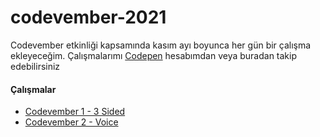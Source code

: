 # codevember-2021

Codevember etkinliği kapsamında kasım ayı boyunca her gün bir çalışma ekleyeceğim. Çalışmalarımı [Codepen](https://codepen.io/collection/BNKjgN) hesabımdan veya buradan takip edebilirsiniz

#### Çalışmalar

- [Codevember 1 - 3 Sided](https://abdullahturkmen.github.io/codevember-2021/codevember-1-3-sided/)
- [Codevember 2 - Voice](https://abdullahturkmen.github.io/codevember-2021/codevember-2-voice/)